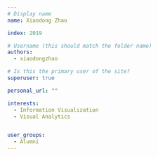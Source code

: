 ```yaml
---
# Display name
name: Xiaodong Zhao

index: 2019

# Username (this should match the folder name)
authors:
  - xiaodongzhao

# Is this the primary user of the site?
superuser: true

personal_url: ""

interests:
  - Information Visualization
  - Visual Analytics


user_groups:
  - Alumni
---
```

